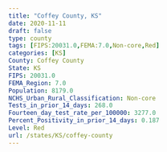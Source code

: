 ```yaml
---
title: "Coffey County, KS"
date: 2020-11-11
draft: false
type: county
tags: [FIPS:20031.0,FEMA:7.0,Non-core,Red]
categories: [KS]
County: Coffey County
State: KS
FIPS: 20031.0
FEMA_Region: 7.0
Population: 8179.0
NCHS_Urban_Rural_Classification: Non-core
Tests_in_prior_14_days: 268.0
Fourteen_day_test_rate_per_100000: 3277.0
Percent_Positivity_in_prior_14_days: 0.187
Level: Red
url: /states/KS/coffey-county
---
```



